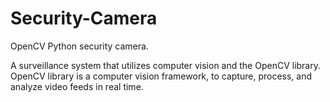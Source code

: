 # Security-Camera
OpenCV Python security camera.

A surveillance system that utilizes computer vision and the OpenCV library. 
OpenCV library is a computer vision framework, to capture, process, and analyze video feeds in real time.
